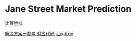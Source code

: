 # Jane Street Market Prediction

[比赛地址](https://www.kaggle.com/c/jane-street-market-prediction)

[解决方案一参考 对应代码js_xgb.py](https://blog.csdn.net/weixin_51484067/article/details/114598744?spm=1001.2014.3001.5501)<br>

